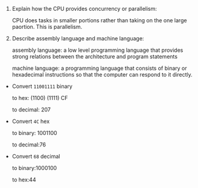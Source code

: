 <!-- Answers to the Short Answer Essay Questions go here -->

1. Explain how the CPU provides concurrency or parallelism:

    CPU does tasks in smaller portions rather than taking on the one large 
    paortion. This is parallelism.
2. Describe assembly language and machine language:

    assembly language: a low level programming language that provides
    strong relations between the architecture and program statements

    machine language: a programming language that consists of binary
    or hexadecimal instructions so that the computer can respond to it
    directly.


* Convert `11001111` binary

    to hex: (1100) (1111) CF

    to decimal: 207


* Convert `4C` hex

    to binary: 1001100

    to decimal:76


* Convert `68` decimal

    to binary:1000100

    to hex:44